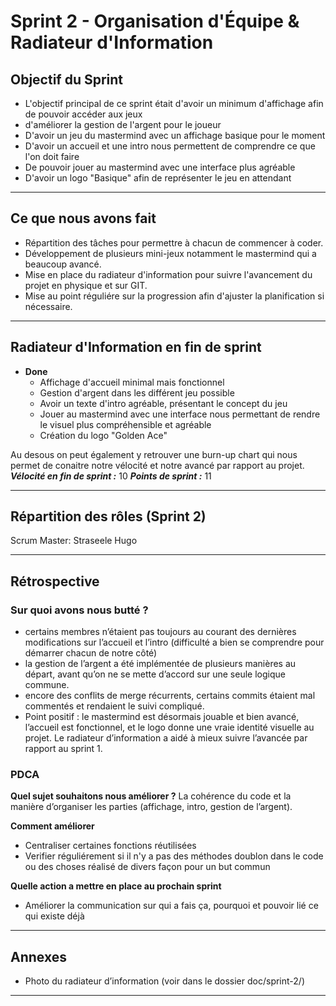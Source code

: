 # Sprint 2 - Organisation d'Équipe & Radiateur d'Information

## Objectif du Sprint

- L'objectif principal de ce sprint était d'avoir un minimum d'affichage afin de pouvoir accéder aux jeux
- d'améliorer la gestion de l'argent pour le joueur
- D'avoir un jeu du mastermind avec un affichage basique pour le moment 
- D'avoir un accueil et une intro nous permettent de comprendre ce que l'on doit faire
- De pouvoir jouer au mastermind avec une interface plus agréable
- D'avoir un logo "Basique" afin de représenter le jeu en attendant
---

## Ce que nous avons fait

- Répartition des tâches pour permettre à chacun de commencer à coder.
- Développement de plusieurs mini-jeux notamment le mastermind qui a beaucoup avancé.
- Mise en place du radiateur d'information pour suivre l'avancement du projet en physique et sur GIT.
- Mise au point réguliére sur la progression afin d'ajuster la planification si nécessaire.

---

## Radiateur d'Information en fin de sprint

- **Done**
    - Affichage d'accueil minimal mais fonctionnel
    - Gestion d'argent dans les différent jeu possible
    - Avoir un texte d'intro agréable, présentant le concept du jeu
    - Jouer au mastermind avec une interface nous permettant de rendre le visuel plus compréhensible et agréable
    - Création du logo "Golden Ace" 

Au desous on peut également y retrouver une burn-up chart qui nous permet de conaitre notre vélocité et notre avancé par rapport au projet.
***Vélocité en fin de sprint :*** 10
***Points de sprint :*** 11


---

## Répartition des rôles (Sprint 2)

Scrum Master: Straseele Hugo

---

## Rétrospective


### Sur quoi avons nous butté ?

- certains membres n’étaient pas toujours au courant des dernières modifications sur l’accueil et l’intro (difficulté a bien se comprendre pour démarrer chacun de notre côté)
- la gestion de l’argent a été implémentée de plusieurs manières au départ, avant qu’on ne se mette d’accord sur une seule logique commune.
- encore des conflits de merge récurrents, certains commits étaient mal commentés et rendaient le suivi compliqué.
- Point positif : le mastermind est désormais jouable et bien avancé, l’accueil est fonctionnel, et le logo donne une vraie identité visuelle au projet. Le radiateur d’information a aidé à mieux suivre l’avancée par rapport au sprint 1.


### PDCA

**Quel sujet souhaitons nous améliorer ?**
La cohérence du code et la manière d’organiser les parties (affichage, intro, gestion de l’argent).


**Comment améliorer**

- Centraliser certaines fonctions réutilisées
- Verifier réguliérement si il n'y a pas des méthodes doublon dans le code ou des choses réalisé de divers façon pour un but commun


**Quelle action a mettre en place au prochain sprint**

- Améliorer la communication sur qui a fais ça, pourquoi et pouvoir lié ce qui existe déjà


---

## Annexes

- Photo du radiateur d’information (voir dans le dossier doc/sprint-2/)

---

